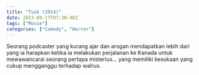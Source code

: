 ```yaml
---
title: "Tusk (2014)"
date: 2023-09-17T07:30:48Z
tags: ["Movie"]
categories: ["Comedy", "Horror"]
---
```


Seorang podcaster yang kurang ajar dan arogan mendapatkan lebih dari yang ia harapkan ketika ia melakukan perjalanan ke Kanada untuk mewawancarai seorang pertapa misterius... yang memiliki kesukaan yang cukup mengganggu terhadap walrus.

  <mux-player stream-type="on-demand"
  src="https://kp3d-my.sharepoint.com/personal/ryoo_kp3d_onmicrosoft_com/_layouts/15/download.aspx?share=EXgAWgFYJxdCmcx_deUiziYB0kULdkqYv5i5B1o_uT4Ptw" metadata-video-title="Tusk (2014)" prefer-playback="mse" controls>
  </mux-player>
  
  
  <script src="https://cdn.jsdelivr.net/npm/@mux/mux-player"></script>
  
   <script id="5Onp4Jch651kBA4hSfIOWlFfz9M01VuiT7HFrorrOsi00" type="application/ld+json">
 {
  "@context": "https://schema.org/",
  "@type": "VideoObject",
  "name": "Tusk (2014)",
  "contentUrl": "https://stream.mux.com/g2q00DCVXxYOuByOrV1a9leu01tsCcrAC00to7MoDFdIow.m3u8",
  "thumbnailUrl": "https://www.themoviedb.org/t/p/original/tg583X8VYwJa30eJHGgqwKwRuvl.jpg?width=314&fit_mode=preserve&time=25",
  "uploadDate": "2023-09-17T07:30:48Z",
}

</script>